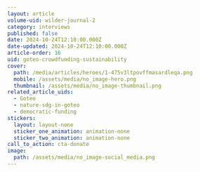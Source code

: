 ```yaml
---
layout: article
volume-uid: wilder-journal-2
category: interviews
published: false
date: 2024-10-24T12:10:00.000Z
date-updated: 2024-10-24T12:10:00.000Z
article-order: 16
uid: goteo-crowdfunding-sustainability
cover:
  path: /media/articles/heroes/1-475v3ltpovffmasardleqa.png
  mobile: /assets/media/no_image-hero.png
  thumbnail: /assets/media/no_image-thumbnail.png
related_article_uids:
  - Goteo
  - nature-sdg-in-goteo
  - democratic-funding
stickers:
  layout: layout-none
  sticker_one_animation: animation-none
  sticker_two_animation: animation-none
call_to_action: cta-donate
image:
  path: /assets/media/no_image-social_media.png
---
```

